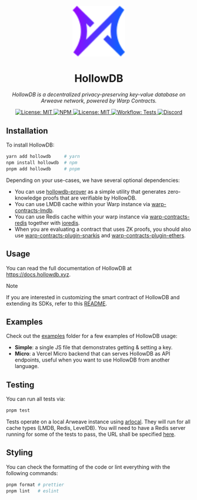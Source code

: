 <p align="center">
  <img src="https://raw.githubusercontent.com/firstbatchxyz/hollowdb/master/logo.svg" alt="logo" width="142">
</p>

<p align="center">
  <h1 align="center">
    HollowDB
  </h1>
  <p align="center">
    <i>HollowDB is a decentralized privacy-preserving key-value database on Arweave network, powered by Warp Contracts.</i>
  </p>
</p>

<p align="center">
    <a href="https://opensource.org/licenses/MIT" target="_blank">
        <img alt="License: MIT" src="https://img.shields.io/badge/license-MIT-7CB9E8.svg">
    </a>
    <a href="https://www.npmjs.com/package/hollowdb" target="_blank">
        <img alt="NPM" src="https://img.shields.io/npm/v/hollowdb?logo=npm&color=CB3837">
    </a>
    <a href="https://docs.hollowdb.xyz" target="_blank">
        <img alt="License: MIT" src="https://img.shields.io/badge/docs-hollowdb-3884FF.svg?logo=gitbook">
    </a>
    <a href="./.github/workflows/test.yml" target="_blank">
        <img alt="Workflow: Tests" src="https://github.com/firstbatchxyz/hollowdb/actions/workflows/test.yml/badge.svg?branch=master">
    </a>
    <a href="https://discord.gg/2wuU9ym6fq" target="_blank">
        <img alt="Discord" src="https://dcbadge.vercel.app/api/server/2wuU9ym6fq?style=flat">
    </a>
</p>

## Installation

To install HollowDB:

```bash
yarn add hollowdb     # yarn
npm install hollowdb  # npm
pnpm add hollowdb     # pnpm
```

Depending on your use-cases, we have several optional dependencies:

- You can use [hollowdb-prover](https://www.npmjs.com/package/hollowdb-prover) as a simple utility that generates zero-knowledge proofs that are verifiable by HollowDB.
- You can use LMDB cache within your Warp instance via [warp-contracts-lmdb](https://www.npmjs.com/package/warp-contracts-lmdb).
- You can use Redis cache within your warp instance via [warp-contracts-redis](https://www.npmjs.com/package/warp-contracts-redis) together with [ioredis](https://www.npmjs.com/package/ioredis).
- When you are evaluating a contract that uses ZK proofs, you should also use [warp-contracts-plugin-snarkjs](https://www.npmjs.com/package/warp-contracts-plugin-snarkjs) and [warp-contracts-plugin-ethers](https://www.npmjs.com/package/warp-contracts-plugin-ethers).

## Usage

You can read the full documentation of HollowDB at <https://docs.hollowdb.xyz>.

> [!NOTE]
>
> If you are interested in customizing the smart contract of HollowDB and extending its SDKs, refer to this [README](./src/contracts/README.md).

## Examples

Check out the [examples](./examples/) folder for a few examples of HollowDB usage:

- **Simple**: a single JS file that demonstrates getting & setting a key.
- **Micro**: a Vercel Micro backend that can serves HollowDB as API endpoints, useful when you want to use HollowDB from another language.

## Testing

You can run all tests via:

```sh
pnpm test
```

Tests operate on a local Arweave instance using [arlocal](https://www.npmjs.com/package/arlocal). They will run for all cache types (LMDB, Redis, LevelDB). You will need to have a Redis server running for some of the tests to pass, the URL shall be specified [here](./tests/constants/index.ts).

## Styling

You can check the formatting of the code or lint everything with the following commands:

```sh
pnpm format # prettier
pnpm lint   # eslint
```
